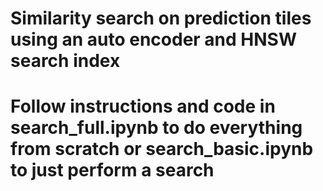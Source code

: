 # Similarity search on prediction tiles using an auto encoder and HNSW search index
# Follow instructions and code in search_full.ipynb to do everything from scratch or search_basic.ipynb to just perform a search